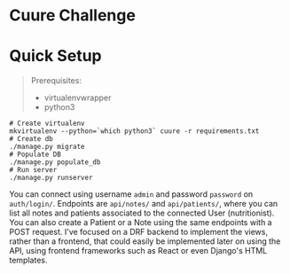 # Cuure Challenge

# Quick Setup

> Prerequisites:
>
> - virtualenvwrapper
> - python3

```
# Create virtualenv
mkvirtualenv --python=`which python3` cuure -r requirements.txt
# Create db
./manage.py migrate
# Populate DB
./manage.py populate_db
# Run server
./manage.py runserver
```

You can connect using username `admin` and password `password` on `auth/login/`.
Endpoints are `api/notes/` and `api/patients/`, where you can list all notes and patients associated to the connected User (nutritionist). You can also create a Patient or a Note using the same endpoints with a POST request.
I've focused on a DRF backend to implement the views, rather than a frontend, that could easily be implemented later on using the API, using frontend frameworks such as React or even Django's HTML templates.

